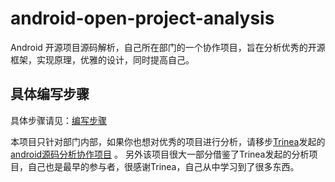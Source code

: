 # android-open-project-analysis
Android 开源项目源码解析，自己所在部门的一个协作项目，旨在分析优秀的开源框架，实现原理，优雅的设计，同时提高自己。

## 具体编写步骤
具体步骤请见：[编写步骤](./zen/procedure.md)  

本项目只针对部门内部，如果你也想对优秀的项目进行分析，请移步[Trinea](https://github.com/Trinea)发起的[android源码分析协作项目](https://github.com/aosp-exchange-group/android-open-project-analysis) 。 另外该项目很大一部分借鉴了Trinea发起的分析项目，自己也是最早的参与者，很感谢Trinea，自己从中学习到了很多东西。
